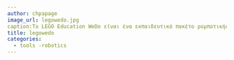 ```yaml
---
author: chpapage
image_url: legowedo.jpg
caption:Το LEGO Education WeDo είναι ένα εκπαιδευτικό πακέτο ρομποτικής σχεδιασμένο για τις τάξεις του Δημοτικού, παρέχοντας μια εκπαιδευτική λύση που θα εξάψει την περιέργεια των μαθητών ενώ παράλληλα θα βελτιώσει τις ικανότητές τους στα πεδία των φυσικών επιστημών, της μηχανικής, της τεχνολογίας και του προγραμματισμού. Παρέχει εκτός από τα τουβλάκια, τους κινητήρες και τους αιδθητήρες, δικό του προγραμματιστικό περιβάλλον, καθώς επίσης μπορεί να χρησιμποιηθεί και με το scratch.
title: legowedo
categories:
  - tools -robotics
---
```


